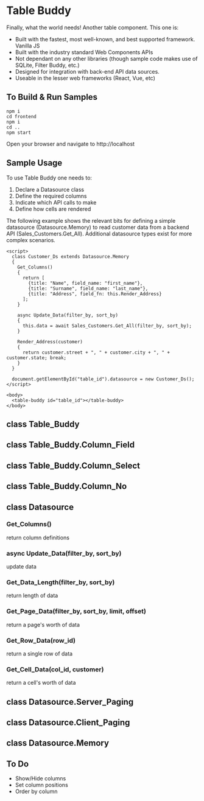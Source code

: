 # Table Buddy
Finally, what the world needs! Another table component. This one is:
- Built with the fastest, most well-known, and best supported framework. Vanilla JS
- Built with the industry standard Web Components APIs
- Not dependant on any other libraries (though sample code makes use of SQLite, Filter Buddy, etc.)
- Designed for integration with back-end API data sources.
- Useable in the lesser web frameworks (React, Vue, etc)

## To Build & Run Samples
```
npm i
cd frontend
npm i
cd ..
npm start
```
Open your browser and navigate to http://localhost

## Sample Usage
To use Table Buddy one needs to:
1. Declare a Datasource class
2. Define the required columns
3. Indicate which API calls to make
4. Define how cells are rendered 

The following example shows the relevant bits for defining a simple datasource (Datasource.Memory)
to read customer data from a backend API (Sales_Customers.Get_All). Additional datasource types exist for more complex scenarios.

```
<script>
  class Customer_Ds extends Datasource.Memory
  {
    Get_Columns()
    {
      return [
        {title: "Name", field_name: "first_name"}, 
        {title: "Surname", field_name: "last_name"}, 
        {title: "Address", field_fn: this.Render_Address}
      ];
    }

    async Update_Data(filter_by, sort_by)
    {
      this.data = await Sales_Customers.Get_All(filter_by, sort_by);
    }
    
    Render_Address(customer)
    {
      return customer.street + ", " + customer.city + ", " + customer.state; break;
    }
  }

  document.getElementById("table_id").datasource = new Customer_Ds();
</script>

<body>
  <table-buddy id="table_id"></table-buddy>
</body>

```

## class Table_Buddy

## class Table_Buddy.Column_Field

## class Table_Buddy.Column_Select

## class Table_Buddy.Column_No

## class Datasource

### Get_Columns()
return column definitions

### async Update_Data(filter_by, sort_by)
update data

### Get_Data_Length(filter_by, sort_by)
return length of data

### Get_Page_Data(filter_by, sort_by, limit, offset)
return a page's worth of data

### Get_Row_Data(row_id)
return a single row of data

### Get_Cell_Data(col_id, customer)
return a cell's worth of data

## class Datasource.Server_Paging

## class Datasource.Client_Paging

## class Datasource.Memory

## To Do
- Show/Hide columns
- Set column positions
- Order by column